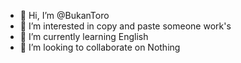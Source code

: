- 👋 Hi, I’m @BukanToro
- 👀 I’m interested in copy and paste someone work's
- 🌱 I’m currently learning English
- 💞️ I’m looking to collaborate on Nothing


<!---
BukanToro/BukanToro is a ✨ special ✨ repository because its `README.md` (this file) appears on your GitHub profile.
You can click the Preview link to take a look at your changes.
--->
